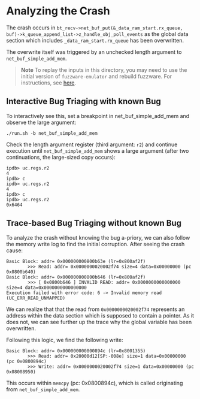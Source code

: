 # Analyzing the Crash
The crash occurs in `bt_recv->net_buf_put(&_data_ram_start.rx_queue, buf)->k_queue_append_list->z_handle_obj_poll_events` as the global data section which includes `_data_ram_start.rx_queue` has been overwritten.

The overwrite itself was triggered by an unchecked length argument to `net_buf_simple_add_mem`.

> **Note**
> To replay the inputs in this directory, you may need to use the initial version of `fuzzware-emulator` and rebuild fuzzware. For instructions, see [here](https://github.com/fuzzware-fuzzer/fuzzware-experiments/tree/main/04-crash-analysis).

## Interactive Bug Triaging with known Bug
To interactively see this, set a breakpoint in net_buf_simple_add_mem and observe the large argument:
```
./run.sh -b net_buf_simple_add_mem
```

Check the length argument register (third argument: `r2`) and continue execution until `net_buf_simple_add_mem` shows a large argument (after two continuations, the large-sized copy occurs):

```
ipdb> uc.regs.r2
4
ipdb> c
ipdb> uc.regs.r2
4
ipdb> c
ipdb> uc.regs.r2
0x6464
```

## Trace-based Bug Triaging without known Bug
To analyze the crash without knowing the bug a-priory, we can also follow the memory write log to find the initial corruption. After seeing the crash cause:

```
Basic Block: addr= 0x000000000800b63e (lr=0x800af2f)
        >>> Read: addr= 0x0000000020002f74 size=4 data=0x00000000 (pc 0x0800b640)
Basic Block: addr= 0x000000000800b646 (lr=0x800af2f)
        >>> [ 0x0800b646 ] INVALID READ: addr= 0x0000000000000000 size=4 data=0x0000000000000000
Execution failed with error code: 6 -> Invalid memory read (UC_ERR_READ_UNMAPPED)
```

We can realize that that the read from `0x0000000020002f74` represents an address within the data section which is supposed to contain a pointer. As it does not, we can see further up the trace why the global variable has been overwritten.

Following this logic, we find the following write:
```
Basic Block: addr= 0x000000000800894c (lr=0x8001355)
        >>> Read: addr= 0x20000d12[SP:-008e] size=1 data=0x00000000 (pc 0x0800894c)
        >>> Write: addr= 0x0000000020002f74 size=1 data=0x00000000 (pc 0x08008950)
```
This occurs within `memcpy` (pc: 0x0800894c), which is called originating from `net_buf_simple_add_mem`.